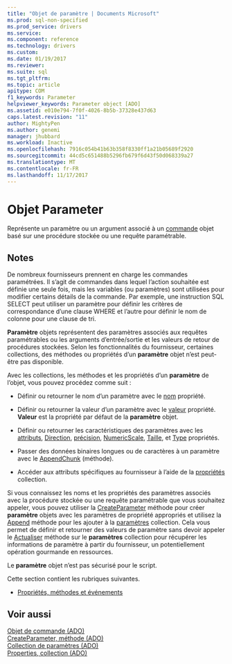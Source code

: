 ```yaml
---
title: "Objet de paramètre | Documents Microsoft"
ms.prod: sql-non-specified
ms.prod_service: drivers
ms.service: 
ms.component: reference
ms.technology: drivers
ms.custom: 
ms.date: 01/19/2017
ms.reviewer: 
ms.suite: sql
ms.tgt_pltfrm: 
ms.topic: article
apitype: COM
f1_keywords: Parameter
helpviewer_keywords: Parameter object [ADO]
ms.assetid: e010e794-7f0f-4026-8b5b-37328e437d63
caps.latest.revision: "11"
author: MightyPen
ms.author: genemi
manager: jhubbard
ms.workload: Inactive
ms.openlocfilehash: 7916c054b41b63b358f8330ff1a21b05689f2920
ms.sourcegitcommit: 44cd5c651488b5296fb679f6d43f50d068339a27
ms.translationtype: MT
ms.contentlocale: fr-FR
ms.lasthandoff: 11/17/2017
---
```

# <a name="parameter-object"></a>Objet Parameter
Représente un paramètre ou un argument associé à un [commande](../../../ado/reference/ado-api/command-object-ado.md) objet basé sur une procédure stockée ou une requête paramétrable.  
  
## <a name="remarks"></a>Notes  
 De nombreux fournisseurs prennent en charge les commandes paramétrées. Il s’agit de commandes dans lequel l’action souhaitée est définie une seule fois, mais les variables (ou paramètres) sont utilisées pour modifier certains détails de la commande. Par exemple, une instruction SQL SELECT peut utiliser un paramètre pour définir les critères de correspondance d’une clause WHERE et l’autre pour définir le nom de colonne pour une clause de tri.  
  
 **Paramètre** objets représentent des paramètres associés aux requêtes paramétrables ou les arguments d’entrée/sortie et les valeurs de retour de procédures stockées. Selon les fonctionnalités du fournisseur, certaines collections, des méthodes ou propriétés d’un **paramètre** objet n’est peut-être pas disponible.  
  
 Avec les collections, les méthodes et les propriétés d’un **paramètre** de l’objet, vous pouvez procédez comme suit :  
  
-   Définir ou retourner le nom d’un paramètre avec le [nom](../../../ado/reference/ado-api/name-property-ado.md) propriété.  
  
-   Définir ou retourner la valeur d’un paramètre avec le [valeur](../../../ado/reference/ado-api/value-property-ado.md) propriété. **Valeur** est la propriété par défaut de la **paramètre** objet.  
  
-   Définir ou retourner les caractéristiques des paramètres avec les [attributs](../../../ado/reference/ado-api/attributes-property-ado.md), [Direction](../../../ado/reference/ado-api/direction-property.md), [précision](../../../ado/reference/ado-api/precision-property-ado.md), [NumericScale](../../../ado/reference/ado-api/numericscale-property-ado.md), [ Taille](../../../ado/reference/ado-api/size-property-ado-parameter.md), et [Type](../../../ado/reference/ado-api/type-property-ado.md) propriétés.  
  
-   Passer des données binaires longues ou de caractères à un paramètre avec le [AppendChunk](../../../ado/reference/ado-api/appendchunk-method-ado.md) (méthode).  
  
-   Accéder aux attributs spécifiques au fournisseur à l’aide de la [propriétés](../../../ado/reference/ado-api/properties-collection-ado.md) collection.  
  
 Si vous connaissez les noms et les propriétés des paramètres associés avec la procédure stockée ou une requête paramétrable que vous souhaitez appeler, vous pouvez utiliser la [CreateParameter](../../../ado/reference/ado-api/createparameter-method-ado.md) méthode pour créer **paramètre** objets avec les paramètres de propriété appropriés et utilisez la [Append](../../../ado/reference/ado-api/append-method-ado.md) méthode pour les ajouter à la [paramètres](../../../ado/reference/ado-api/parameters-collection-ado.md) collection. Cela vous permet de définir et retourner des valeurs de paramètre sans devoir appeler le [Actualiser](../../../ado/reference/ado-api/refresh-method-ado.md) méthode sur le **paramètres** collection pour récupérer les informations de paramètre à partir du fournisseur, un potentiellement opération gourmande en ressources.  
  
 Le **paramètre** objet n’est pas sécurisé pour le script.  
  
 Cette section contient les rubriques suivantes.  
  
-   [Propriétés, méthodes et événements](../../../ado/reference/ado-api/parameter-object-properties-methods-and-events.md)  
  
## <a name="see-also"></a>Voir aussi  
 [Objet de commande (ADO)](../../../ado/reference/ado-api/command-object-ado.md)   
 [CreateParameter, méthode (ADO)](../../../ado/reference/ado-api/createparameter-method-ado.md)   
 [Collection de paramètres (ADO)](../../../ado/reference/ado-api/parameters-collection-ado.md)   
 [Properties, collection (ADO)](../../../ado/reference/ado-api/properties-collection-ado.md)
